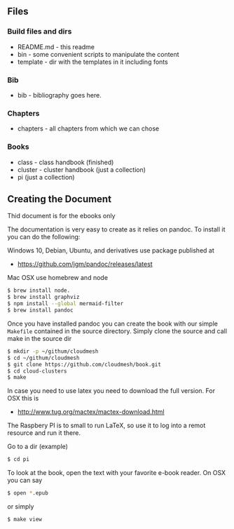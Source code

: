 ## Files

### Build files and dirs

* README.md - this readme
* bin - some convenient scripts to manipulate the content
* template - dir with the templates in it including fonts


### Bib

* bib - bibliography goes here.

### Chapters

* chapters - all chapters from which we can chose

### Books

* class - class handbook (finished)
* cluster - cluster handbook (just a collection)
* pi (just a collection)


## Creating the Document

Thid document is for the ebooks only

The documentation is very easy to create as it relies on pandoc. To
install it you can do the following:

Windows 10, Debian, Ubuntu, and derivatives use package published at

* <https://github.com/jgm/pandoc/releases/latest>

Mac OSX use homebrew and node

```bash
$ brew install node.
$ brew install graphviz
$ npm install --global mermaid-filter
$ brew install pandoc
```

Once you have installed pandoc you can create the book with our simple
`Makefile` contained in the source directory. Simply clone the source
and call make in the source dir

```bash
$ mkdir -p ~/githum/cloudmesh
$ cd ~/githum/cloudmesh
$ git clone https://github.com/cloudmesh/book.git
$ cd cloud-clusters
$ make
```
In case you need to use latex you need to download the full
version. For OSX this is

* <http://www.tug.org/mactex/mactex-download.html>

The Raspbery PI is to small to run LaTeX, so use it to log into a
remot resource and run it there.


Go to a dir (example)

```bash
$ cd pi
```

To look at the book, open the text with your favorite e-book
reader. On OSX you can say

```bash
$ open *.epub
```

or simply

```bash
$ make view
```



